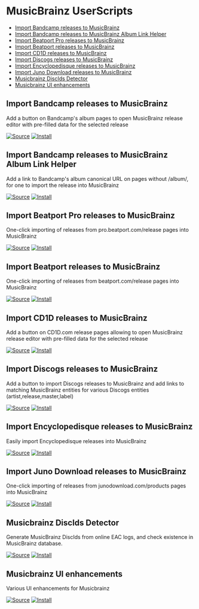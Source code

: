 # MusicBrainz UserScripts

* [Import Bandcamp releases to MusicBrainz](#bandcamp_importer)
* [Import Bandcamp releases to MusicBrainz Album Link Helper](#bandcamp_importer_helper)
* [Import Beatport Pro releases to MusicBrainz](#beatport_pro_importer)
* [Import Beatport releases to MusicBrainz](#beatport_importer)
* [Import CD1D releases to MusicBrainz](#cd1d_importer)
* [Import Discogs releases to MusicBrainz](#discogs_importer)
* [Import Encyclopedisque releases to MusicBrainz](#encyclopedisque_importer)
* [Import Juno Download releases to MusicBrainz](#juno_download_importer)
* [Musicbrainz DiscIds Detector](#mb_discids_detector)
* [Musicbrainz UI enhancements](#mb_ui_enhancements)

## <a name="bandcamp_importer"></a> Import Bandcamp releases to MusicBrainz

Add a button on Bandcamp's album pages to open MusicBrainz release editor with pre-filled data for the selected release

[![Source](https://github.com/jerone/UserScripts/blob/master/_resources/Source-button.png)](https://github.com/murdos/musicbrainz-userscripts/blob/master/bandcamp_importer.user.js)
[![Install](https://raw.github.com/jerone/UserScripts/master/_resources/Install-button.png)](https://raw.github.com/murdos/musicbrainz-userscripts/master/bandcamp_importer.user.js)

## <a name="bandcamp_importer_helper"></a> Import Bandcamp releases to MusicBrainz Album Link Helper

Add a link to Bandcamp's album canonical URL on pages without /album/, for one to import the release into MusicBrainz

[![Source](https://github.com/jerone/UserScripts/blob/master/_resources/Source-button.png)](https://github.com/murdos/musicbrainz-userscripts/blob/master/bandcamp_importer_helper.user.js)
[![Install](https://raw.github.com/jerone/UserScripts/master/_resources/Install-button.png)](https://raw.github.com/murdos/musicbrainz-userscripts/master/bandcamp_importer_helper.user.js)

## <a name="beatport_pro_importer"></a> Import Beatport Pro releases to MusicBrainz

One-click importing of releases from pro.beatport.com/release pages into MusicBrainz

[![Source](https://github.com/jerone/UserScripts/blob/master/_resources/Source-button.png)](https://github.com/murdos/musicbrainz-userscripts/blob/master/beatport_pro_importer.user.js)
[![Install](https://raw.github.com/jerone/UserScripts/master/_resources/Install-button.png)](https://raw.githubusercontent.com/murdos/musicbrainz-userscripts/master/beatport_pro_importer.user.js)

## <a name="beatport_importer"></a> Import Beatport releases to MusicBrainz

One-click importing of releases from beatport.com/release pages into MusicBrainz

[![Source](https://github.com/jerone/UserScripts/blob/master/_resources/Source-button.png)](https://github.com/murdos/musicbrainz-userscripts/blob/master/beatport_importer.user.js)
[![Install](https://raw.github.com/jerone/UserScripts/master/_resources/Install-button.png)](https://raw.githubusercontent.com/murdos/musicbrainz-userscripts/master/beatport_importer.user.js)

## <a name="cd1d_importer"></a> Import CD1D releases to MusicBrainz

Add a button on CD1D.com release pages allowing to open MusicBrainz release editor with pre-filled data for the selected release

[![Source](https://github.com/jerone/UserScripts/blob/master/_resources/Source-button.png)](https://github.com/murdos/musicbrainz-userscripts/blob/master/cd1d_importer.user.js)
[![Install](https://raw.github.com/jerone/UserScripts/master/_resources/Install-button.png)](https://raw.github.com/murdos/musicbrainz-userscripts/master/cd1d_importer.user.js)

## <a name="discogs_importer"></a> Import Discogs releases to MusicBrainz

Add a button to import Discogs releases to MusicBrainz and add links to matching MusicBrainz entities for various Discogs entities (artist,release,master,label)

[![Source](https://github.com/jerone/UserScripts/blob/master/_resources/Source-button.png)](https://github.com/murdos/musicbrainz-userscripts/blob/master/discogs_importer.user.js)
[![Install](https://raw.github.com/jerone/UserScripts/master/_resources/Install-button.png)](https://raw.github.com/murdos/musicbrainz-userscripts/master/discogs_importer.user.js)

## <a name="encyclopedisque_importer"></a> Import Encyclopedisque releases to MusicBrainz

Easily import Encyclopedisque releases into MusicBrainz

[![Source](https://github.com/jerone/UserScripts/blob/master/_resources/Source-button.png)](https://github.com/murdos/musicbrainz-userscripts/blob/master/encyclopedisque_importer.user.js)
[![Install](https://raw.github.com/jerone/UserScripts/master/_resources/Install-button.png)](https://raw.github.com/murdos/musicbrainz-userscripts/master/encyclopedisque_importer.user.js)

## <a name="juno_download_importer"></a> Import Juno Download releases to MusicBrainz

One-click importing of releases from junodownload.com/products pages into MusicBrainz

[![Source](https://github.com/jerone/UserScripts/blob/master/_resources/Source-button.png)](https://github.com/murdos/musicbrainz-userscripts/blob/master/juno_download_importer.user.js)
[![Install](https://raw.github.com/jerone/UserScripts/master/_resources/Install-button.png)](https://raw.githubusercontent.com/murdos/musicbrainz-userscripts/master/juno_download_importer.user.js)

## <a name="mb_discids_detector"></a> Musicbrainz DiscIds Detector

Generate MusicBrainz DiscIds from online EAC logs, and check existence in MusicBrainz database.

[![Source](https://github.com/jerone/UserScripts/blob/master/_resources/Source-button.png)](https://github.com/murdos/musicbrainz-userscripts/blob/master/mb_discids_detector.user.js)
[![Install](https://raw.github.com/jerone/UserScripts/master/_resources/Install-button.png)](https://raw.githubusercontent.com/murdos/musicbrainz-userscripts/master/mb_discids_detector.user.js)

## <a name="mb_ui_enhancements"></a> Musicbrainz UI enhancements

Various UI enhancements for Musicbrainz

[![Source](https://github.com/jerone/UserScripts/blob/master/_resources/Source-button.png)](https://github.com/murdos/musicbrainz-userscripts/blob/master/mb_ui_enhancements.user.js)
[![Install](https://raw.github.com/jerone/UserScripts/master/_resources/Install-button.png)](https://raw.githubusercontent.com/murdos/musicbrainz-userscripts/master/mb_ui_enhancements.user.js)

